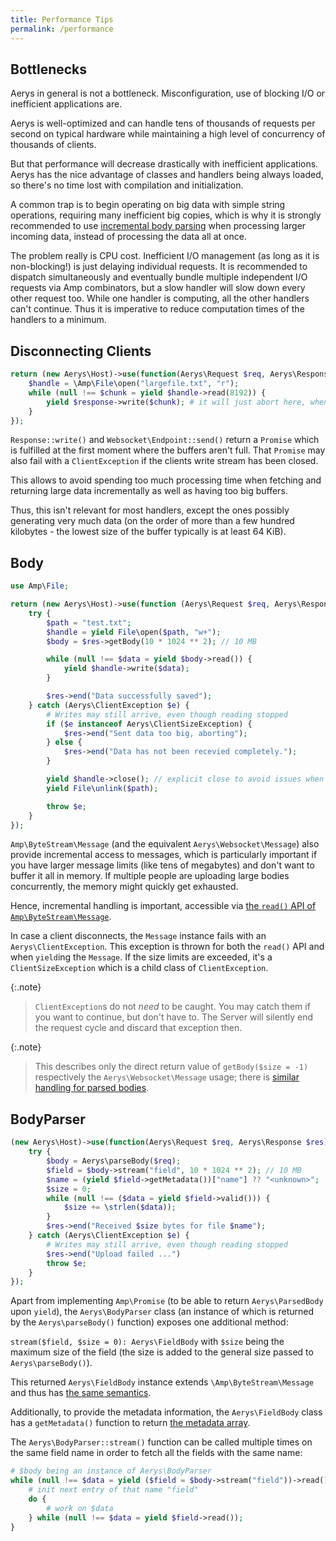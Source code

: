 ```yaml
---
title: Performance Tips
permalink: /performance
---
```

## Bottlenecks

Aerys in general is not a bottleneck. Misconfiguration, use of blocking I/O or inefficient applications are.

Aerys is well-optimized and can handle tens of thousands of requests per second on typical hardware while maintaining a high level of concurrency of thousands of clients.

But that performance will decrease drastically with inefficient applications. Aerys has the nice advantage of classes and handlers being always loaded, so there's no time lost with compilation and initialization.

A common trap is to begin operating on big data with simple string operations, requiring many inefficient big copies, which is why it is strongly recommended to use [incremental body parsing](#body) when processing larger incoming data, instead of processing the data all at once.

The problem really is CPU cost. Inefficient I/O management (as long as it is non-blocking!) is just delaying individual requests. It is recommended to dispatch simultaneously and eventually bundle multiple independent I/O requests via Amp combinators, but a slow handler will slow down every other request too. While one handler is computing, all the other handlers can't continue. Thus it is imperative to reduce computation times of the handlers to a minimum.

## Disconnecting Clients

```php
return (new Aerys\Host)->use(function(Aerys\Request $req, Aerys\Response $res) {
    $handle = \Amp\File\open("largefile.txt", "r");
    while (null !== $chunk = yield $handle->read(8192)) {
        yield $response->write($chunk); # it will just abort here, when the client disconnects
    }
});
```

`Response::write()` and `Websocket\Endpoint::send()` return a `Promise` which is fulfilled at the first moment where the buffers aren't full. That `Promise` may also fail with a `ClientException` if the clients write stream has been closed.

This allows to avoid spending too much processing time when fetching and returning large data incrementally as well as having too big buffers.

Thus, this isn't relevant for most handlers, except the ones possibly generating very much data (on the order of more than a few hundred kilobytes - the lowest size of the buffer typically is at least 64 KiB).

## Body

```php
use Amp\File;

return (new Aerys\Host)->use(function (Aerys\Request $req, Aerys\Response $res) {
    try {
        $path = "test.txt";
        $handle = yield File\open($path, "w+");
        $body = $res->getBody(10 * 1024 ** 2); // 10 MB

        while (null !== $data = yield $body->read()) {
            yield $handle->write($data);
        }

        $res->end("Data successfully saved");
    } catch (Aerys\ClientException $e) {
        # Writes may still arrive, even though reading stopped
        if ($e instanceof Aerys\ClientSizeException) {
            $res->end("Sent data too big, aborting");
        } else {
            $res->end("Data has not been recevied completely.");
        }

        yield $handle->close(); // explicit close to avoid issues when unlink()'ing
        yield File\unlink($path);

        throw $e;
    }
});
```

`Amp\ByteStream\Message` (and the equivalent `Aerys\Websocket\Message`) also provide incremental access to messages, which is particularly important if you have larger message limits (like tens of megabytes) and don't want to buffer it all in memory. If multiple people are uploading large bodies concurrently, the memory might quickly get exhausted.

Hence, incremental handling is important, accessible via [the `read()` API of `Amp\ByteStream\Message`](http://amphp.org/byte-stream/message).

In case a client disconnects, the `Message` instance fails with an `Aerys\ClientException`. This exception is thrown for both the `read()` API and when `yield`ing the `Message`. If the size limits are exceeded, it's a `ClientSizeException` which is a child class of `ClientException`.

{:.note}
> `ClientException`s do not *need* to be caught. You may catch them if you want to continue, but don't have to. The Server will silently end the request cycle and discard that exception then.

{:.note}
> This describes only the direct return value of `getBody($size = -1)` respectively the `Aerys\Websocket\Message` usage; there is [similar handling for parsed bodies](classes/bodyparser.md).

## BodyParser

```php
(new Aerys\Host)->use(function(Aerys\Request $req, Aerys\Response $res) {
    try {
        $body = Aerys\parseBody($req);
        $field = $body->stream("field", 10 * 1024 ** 2); // 10 MB
        $name = (yield $field->getMetadata())["name"] ?? "<unknown>";
        $size = 0;
        while (null !== ($data = yield $field->valid())) {
            $size += \strlen($data));
        }
        $res->end("Received $size bytes for file $name");
    } catch (Aerys\ClientException $e) {
        # Writes may still arrive, even though reading stopped
        $res->end("Upload failed ...")
        throw $e;
    }
});
```

Apart from implementing `Amp\Promise` (to be able to return `Aerys\ParsedBody` upon `yield`), the `Aerys\BodyParser` class (an instance of which is returned by the `Aerys\parseBody()` function) exposes one additional method:

`stream($field, $size = 0): Aerys\FieldBody` with `$size` being the maximum size of the field (the size is added to the general size passed to `Aerys\parseBody()`).

This returned `Aerys\FieldBody` instance extends `\Amp\ByteStream\Message` and thus has [the same semantics](http://amphp.org/byte-stream/message).

Additionally, to provide the metadata information, the `Aerys\FieldBody` class has a `getMetadata()` function to return [the metadata array](http.md#request-bodies).

The `Aerys\BodyParser::stream()` function can be called multiple times on the same field name in order to fetch all the fields with the same name:

```php
# $body being an instance of Aerys\BodyParser
while (null !== $data = yield ($field = $body->stream("field"))->read()) {
    # init next entry of that name "field"
    do {
        # work on $data
    } while (null !== $data = yield $field->read());
}
```

